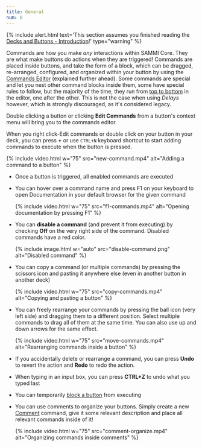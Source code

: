 ```yaml
---
title: General
num: 0
---
```


{% include alert.html text='This section assumes you finished reading the <a href="decks-and-buttons/introduction">Decks and Buttons - Introduction</a>!' type="warning" %}

Commands are how you make *any* interactions within SAMMI Core. They are what make buttons do actions when they are triggered! Commands are placed inside buttons, and take the form of a block, which can be dragged, re-arranged, configured, and organized within your button by using the [Commands Editor](#commandseditor) (explained further ahead). Some commands are special and let you nest other command blocks inside them, some have special rules to follow, but the majority of the time, they run from <u>top to bottom</u> in the editor, one after the other. This is not the case when using *Delays* however, which is strongly discouraged, as it's considered legacy.

Double clicking a button or clicking **Edit Commands** from a button's context menu will bring you to the commands editor.

When you right click-Edit commands or double click on your button in your deck, you can press **+** or use `CTRL+N` keyboard shortcut to start adding commands to execute when the button is pressed.  

{% include video.html w="75" src="new-command.mp4" alt="Adding a command to a button" %}

- Once a button is triggered, all enabled commands are executed

- You can hover over a command name and press F1 on your keyboard to open Documentation in your default browser for the given command

  {% include video.html w="75" src="f1-commands.mp4" alt="Opening documentation by pressing F1" %}

- You can **disable a command** (and prevent it from executing) by checking **Off** on the very right side of the command. Disabled commands have a red color.  

  {% include image.html w="auto" src="disable-command.png" alt="Disabled command" %}

- You can copy a command (or multiple commands) by pressing the scissors icon and pasting it anywhere else (even in another button in another deck)  

  {% include video.html w="75" src="copy-commands.mp4" alt="Copying and pasting a button" %}

- You can freely rearrange your commands by pressing the ball icon (very left side) and dragging them to a different position. Select multiple commands to drag all of them at the same time. You can also use up and down arrows for the same effect.  

  {% include video.html w="75" src="move-commands.mp4" alt="Rearranging commands inside a button" %}

- If you accidentally delete or rearrange a command, you can press **Undo** to revert the action and **Redo** to redo the action.
- When typing in an input box, you can press **CTRL+Z** to undo what you typed last
- You can temporarily [block a button](button#blockbuttongroup) from executing 
- You can use comments to organize your buttons. Simply create a new [Comment](misc#comment) command, give it some relevant description and place all relevant commands inside of it! 

   {% include video.html w="75" src="comment-organize.mp4" alt="Organizing commands inside comments" %}





